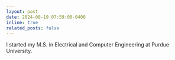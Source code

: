 ```yaml
---
layout: post
date: 2024-08-19 07:59:00-0400
inline: true
related_posts: false
---
```


I started my M.S. in Electrical and Computer Engineering at Purdue University.
